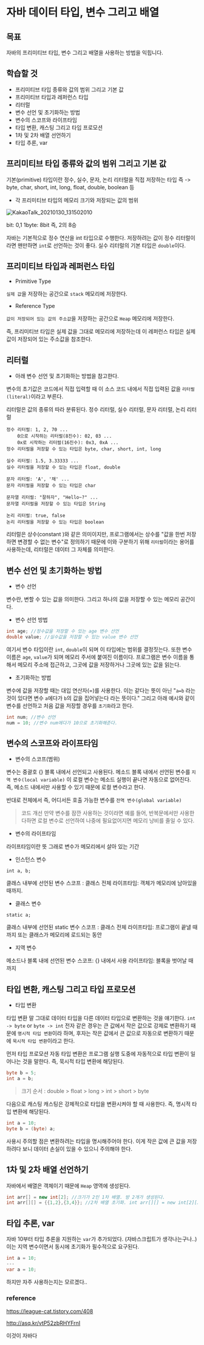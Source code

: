 # 자바 데이터 타입, 변수 그리고 배열

## 목표
자바의 프리미티브 타입, 변수 그리고 배열을 사용하는 방법을 익힙니다.

## 학습할 것
- 프리미티브 타입 종류와 값의 범위 그리고 기본 값
- 프리미티브 타입과 레퍼런스 타입
- 리터럴
- 변수 선언 및 초기화하는 방법
- 변수의 스코프와 라이프타임
- 타입 변환, 캐스팅 그리고 타입 프로모션
- 1차 및 2차 배열 선언하기
- 타입 추론, var

## 프리미티브 타입 종류와 값의 범위 그리고 기본 값
기본(primitive) 타입이란 정수, 실수, 문자, 논리 리터럴을 직접 저장하는 타입
즉 -> byte, char, short, int, long, float, double, boolean 등

- 각 프리미티브 타입의 메모리 크기와 저장되는 값의 범위

![KakaoTalk_20210130_131502010](https://user-images.githubusercontent.com/55525868/106346846-5ce9b480-62fd-11eb-922d-a4bacdce8f5a.jpg)

bit: 0,1
1byte: 8bit 즉, 2의 8승

자바는 기본적으로 정수 연산을 int 타입으로 수행한다.
저장하려는 값이 정수 리터럴이라면 왠만하면 `int`로 선언하는 것이 좋다.
실수 리터럴의 기본 타입은 `double`이다.


## 프리미티브 타입과 레퍼런스 타입

- Primitive Type

`실제 값`을 저장하는 공간으로 `stack` 메모리에 저장한다. 

- Reference Type

`값이 저장되어 있는 값의 주소값`을 저장하는 공간으로 `Heap` 메모리에 저장한다.

즉, 프리미티브 타입은 실제 값을 그대로 메모리에 저장하는데
이 레퍼런스 타입은 실제 값이 저장되어 있는 주소값을 참조한다.

## 리터럴
- 아래 변수 선언 및 초기화하는 방법을 참고한다.

변수의 초기값은 코드에서 직접 입력할 때 이 소스 코드 내에서 직접 입력된 값을 `리터럴(literal)`이라고 부른다.

리터럴은 값의 종류의 따라 분류된다.
정수 리터럴, 실수 리터럴, 문자 리터럴, 논리 리터럴

```
정수 리터럴: 1, 2, 70 ...
	0으로 시작하는 리터럴(8진수): 02, 03 ...
	0x로 시작하는 리터럴(16진수): 0x3, 0xA ...
정수 리터럴을 저장할 수 있는 타입은 byte, char, short, int, long

실수 리터럴: 1.5, 3.33333 ...
실수 리터럴을 저장할 수 있는 타입은 float, double

문자 리터럴: 'A', '채' ...
문자 리터럴을 저장할 수 있는 타입은 char

문자열 리터럴: "잘하자", "Hello~?" ...
문자열 리터럴을 저장할 수 있는 타입은 String

논리 리터럴: true, false
논리 리터럴을 저장할 수 있는 타입은 boolean
```

리터럴은 상수(constant )와 같은 의미이지만,
프로그램에서는 상수를 "값을 한번 저장하면 변경할 수 없는 변수"로 정의하기 때문에
이와 구분하기 위해 `리터럴`이라는 용어를 사용하는데, 리터럴은 데이터 그 자체를 의미한다.



## 변수 선언 및 초기화하는 방법
- 변수 선언

변수란, 변할 수 있는 값을 의미한다.
그리고 하나의 값을 저장할 수 있는 메모리 공간이다.

- 변수 선언 방법

```java
int age; //정수값을 저장할 수 있는 age 변수 선언
double value; //실수값을 저장할 수 있는 value 변수 선언
```

여기서 변수 타입이란 `int`, `double`이 되며 이 타입에는 범위를 결정짓는다.
또한 변수 이름은 `age`, `value`가 되며 메모리 주서에 붙여진 이름이다.
프로그램은 변수 이름을 통해서 메모리 주소에 접근하고, 그곳에 값을 저장하거나 그곳에 있는 값을 읽는다.

- 초기화하는 방법

변수에 값을 저장할 때는 대입 연산자(=)를 사용한다. 이는 같다는 뜻이 아닌 "`a=b` 라는 것이 있다면 변수 `a`에다가 `b`의 값을 집어넣는다 라는 뜻이다."
그리고 아래 예시와 같이 변수를 선언하고 처음 값을 저장할 경우를 `초기화`라고 한다.

```java
int num; //변수 선언
num = 10; //변수 num에다가 10으로 초기화해준다.
```

## 변수의 스코프와 라이프타임

- 변수의 스코프(범위)

변수는 중괄호 {} 블록 내에서 선언되고 사용된다.
메소드 블록 내에서 선언된 변수를 `지역 변수(local variable)`
이 로컬 변수는 메소드 실행이 끝나면 자동으로 없어진다.
즉, 메소드 내에서만 사용할 수 있기 때문에 로컬 변수라고 한다.

반대로 전체에서 즉, 어디서든 호출 가능한 변수를 `전역 변수(global variable)`

> 코드 개선
> 만약 변수를 잠깐 사용하는 것이라면 예를 들어, 반복문에서만 사용한다하면 로컬 변수로 선언하여 나중에 필요없어지면 메모리 낭비를 줄일 수 있다.

- 변수의 라이프타임

라이프타임이란 뜻 그래로 변수가 메모리에서 살아 있는 기간

- 인스턴스 변수

```
int a, b;
```

클래스 내부에 선언된 변수
스코프 : 클래스 전체
라이프타임: 객체가 메모리에 남아있을 때까지.

- 클래스 변수

```
static a;
```

클래스 내부에 선언된 static 변수
스코프 : 클래스 전체
라이프타임: 프로그램이 끝낼 때까지 또는 클래스가 메모리에 로드되는 동안

- 지역 변수

메소드나 블록 내에 선언된 변수
스코프: {} 내에서 사용
라이프타임: 블록을 벗어날 때까지

## 타입 변환, 캐스팅 그리고 타입 프로모션

- 타입 변환

타입 변환 말 그대로 데이터 타입을 다른 데이터 타입으로 변환하는 것을 얘기한다.
`int -> byte` or `byte -> int`
전자 같은 경우는 큰 값에서 작은 값으로 강제로 변환하기 때문에 `명시적 타입 변환`이라 하며, 후자는 작은 값에서 큰 값으로 자동으로 변환하기 때문에 `묵시적 타입 변환`이라고 한다.

먼저 타입 프로모션
자동 타입 변환은 프로그램 실행 도중에 자동적으로 타입 변환이 일어나는 것을 말한다.
즉, 묵시적 타입 변환에 해당된다.

```java
byte b = 5;
int a = b;
```

> 크기 순서 : double > float > long > int > short > byte

다음으로 캐스팅
캐스팅은 강제적으로 타입을 변환시켜야 할 때 사용한다. 즉, 명시적 타입 변환에 해당된다.

```java
int a = 10;
byte b = (byte) a;
```

사용시 주의할 점은 변환하려는 타입을 명시해주어야 한다.
이게 작은 값에 큰 값을 저장하려다 보니 데이터 손실이 있을 수 있으니 주의해야 한다.

## 1차 및 2차 배열 선언하기
자바에서 배열은 객체이기 때문에 `Heap` 영역에 생성된다.

```java
int arr[] = new int[2]; //크기가 2인 1차 배열. 방 2개가 생성된다.
int arr[][] = {{1,2},{3,4}}; //2차 배열 초기화. int arr[][] = new int[2][2]; 로 선언해도 무방
```

## 타입 추론, var
자바 10부터 타입 추론을 지원하는 `var`가 추가되었다. (자바스크립트가 생각나는구나..)
이는 지역 변수이면서 동시에 초기화가 필수적으로 요구된다.

```java
int a = 10;
---
var a = 10;
```

하지만 자주 사용하는지는 모르겠다..

### reference
https://league-cat.tistory.com/408

http://asq.kr/vtP52zbRHYFrnI

이것이 자바다
